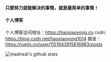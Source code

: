 #### 只要努力就能解决的事情，就是最简单的事情！

#### 个人博客

个人博客访问地址：https://haoxiaoyong.cn
csdn: https://blog.csdn.net/haoxiaoyong1014
掘金： https://juejin.cn/user/1151943915616983/posts

![madneal's github stats](https://github-readme-stats.vercel.app/api?username=haoxiaoyong1014&show_icons=true&theme=vue-dark)
<!--
**haoxiaoyong1014/haoxiaoyong1014** is a ✨ _special_ ✨ repository because its `README.md` (this file) appears on your GitHub profile.

Here are some ideas to get you started:

- 🔭 I’m currently working on ...
- 🌱 I’m currently learning ...
- 👯 I’m looking to collaborate on ...
- 🤔 I’m looking for help with ...
- 💬 Ask me about ...
- 📫 How to reach me: ...
- 😄 Pronouns: ...
- ⚡ Fun fact: ...
-->
